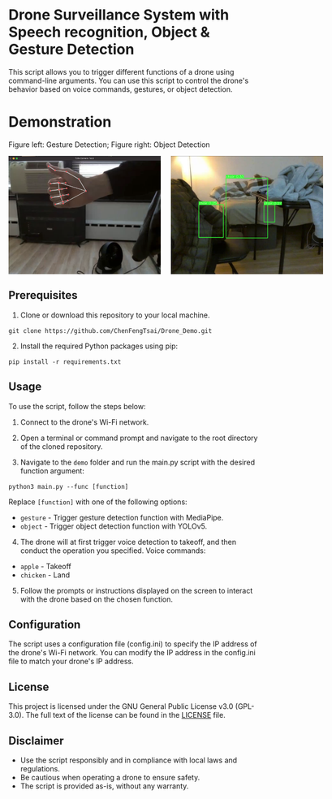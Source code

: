 # Drone Surveillance System with Speech recognition, Object & Gesture Detection
This script allows you to trigger different functions of a drone using command-line arguments. You can use this script to control the drone's behavior based on voice commands, gestures, or object detection.

# Demonstration
Figure left: Gesture Detection; Figure right: Object Detection
<div style="display: flex;">
  <img src="image/gesture_detection.png" alt="Gesture Detection" width="300px" style="margin-right: 20px;">
  <img src="image/object_detection.png" alt="Object Detection" width="300px">
</div>

## Prerequisites
1. Clone or download this repository to your local machine.
```
git clone https://github.com/ChenFengTsai/Drone_Demo.git
```

2. Install the required Python packages using pip:
```
pip install -r requirements.txt
```

## Usage
To use the script, follow the steps below:

1. Connect to the drone's Wi-Fi network.

2. Open a terminal or command prompt and navigate to the root directory of the cloned repository.

3. Navigate to the `demo` folder and run the main.py script with the desired function argument:
```
python3 main.py --func [function]
```
Replace `[function]` with one of the following options:
* `gesture` - Trigger gesture detection function with MediaPipe.
* `object` - Trigger object detection function with YOLOv5.

4. The drone will at first trigger voice detection to takeoff, and then conduct the operation you specified.
Voice commands:
* `apple` - Takeoff
* `chicken` - Land

5. Follow the prompts or instructions displayed on the screen to interact with the drone based on the chosen function.

## Configuration
The script uses a configuration file (config.ini) to specify the IP address of the drone's Wi-Fi network. You can modify the IP address in the config.ini file to match your drone's IP address.

## License
This project is licensed under the GNU General Public License v3.0 (GPL-3.0). The full text of the license can be found in the [LICENSE](LICENSE) file.

## Disclaimer
* Use the script responsibly and in compliance with local laws and regulations.
* Be cautious when operating a drone to ensure safety.
* The script is provided as-is, without any warranty.

